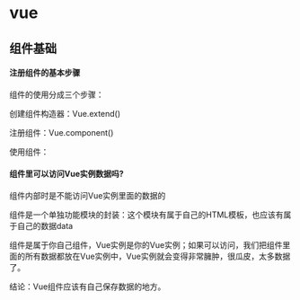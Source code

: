 # vue
## 组件基础

#### 注册组件的基本步骤

组件的使用分成三个步骤：

创建组件构造器：Vue.extend()

注册组件：Vue.component()

使用组件：<component-name></component-name>

#### 组件里可以访问Vue实例数据吗?

组件内部时是不能访问Vue实例里面的数据的

组件是一个单独功能模块的封装：这个模块有属于自己的HTML模板，也应该有属于自己的数据data

组件是属于你自己组件，Vue实例是你的Vue实例；如果可以访问，我们把组件里面的所有数据都放在Vue实例中，Vue实例就会变得非常臃肿，很瓜皮，太多数据了。

结论：Vue组件应该有自己保存数据的地方。